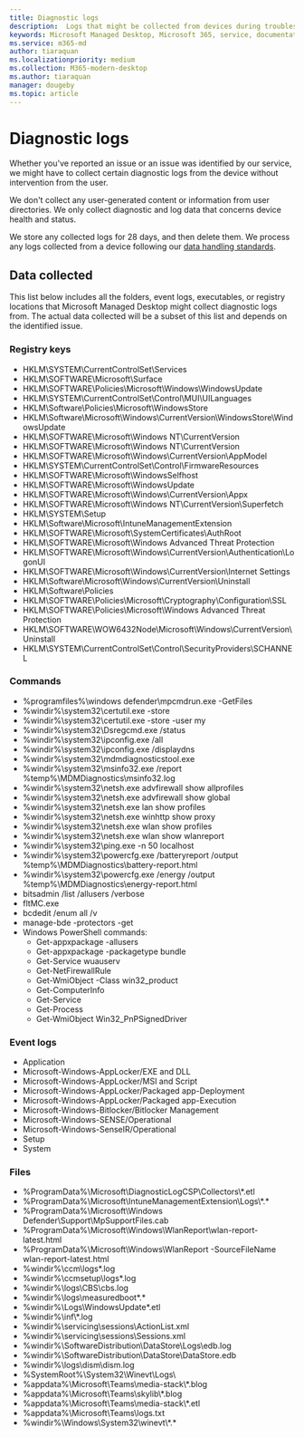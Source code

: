 ```yaml
---
title: Diagnostic logs
description:  Logs that might be collected from devices during troubleshooting and how they're stored
keywords: Microsoft Managed Desktop, Microsoft 365, service, documentation
ms.service: m365-md
author: tiaraquan
ms.localizationpriority: medium
ms.collection: M365-modern-desktop
ms.author: tiaraquan
manager: dougeby
ms.topic: article
---
```


# Diagnostic logs

Whether you've reported an issue or an issue was identified by our service, we might have to collect certain diagnostic logs from the device without intervention from the user.

We don't collect any user-generated content or information from user directories. We only collect diagnostic and log data that concerns device health and status.

We store any collected logs for 28 days, and then delete them. We process any logs collected from a device following our [data handling standards](privacy-personal-data.md).

## Data collected

This list below includes all the folders, event logs, executables, or registry locations that Microsoft Managed Desktop might collect diagnostic logs from. The actual data collected will be a subset of this list and depends on the identified issue.

### Registry keys

- HKLM\\SYSTEM\\CurrentControlSet\\Services
- HKLM\\SOFTWARE\\Microsoft\\Surface
- HKLM\\SOFTWARE\\Policies\\Microsoft\\Windows\\WindowsUpdate
- HKLM\\SYSTEM\\CurrentControlSet\\Control\\MUI\\UILanguages
- HKLM\\Software\\Policies\\Microsoft\\WindowsStore
- HKLM\\Software\\Microsoft\\Windows\\CurrentVersion\\WindowsStore\\WindowsUpdate
- HKLM\\SOFTWARE\\Microsoft\\Windows NT\\CurrentVersion
- HKLM\\SOFTWARE\\Microsoft\\Windows NT\\CurrentVersion
- HKLM\\SOFTWARE\\Microsoft\\Windows\\CurrentVersion\\AppModel
- HKLM\\SYSTEM\\CurrentControlSet\\Control\\FirmwareResources
- HKLM\\SOFTWARE\\Microsoft\\WindowsSelfhost
- HKLM\\SOFTWARE\\Microsoft\\WindowsUpdate
- HKLM\\SOFTWARE\\Microsoft\\Windows\\CurrentVersion\\Appx
- HKLM\\SOFTWARE\\Microsoft\\Windows NT\\CurrentVersion\\Superfetch
- HKLM\\SYSTEM\\Setup
- HKLM\\Software\\Microsoft\\IntuneManagementExtension
- HKLM\\SOFTWARE\\Microsoft\\SystemCertificates\\AuthRoot
- HKLM\\SOFTWARE\\Microsoft\\Windows Advanced Threat Protection
- HKLM\\SOFTWARE\\Microsoft\\Windows\\CurrentVersion\\Authentication\\LogonUI
- HKLM\\SOFTWARE\\Microsoft\\Windows\\CurrentVersion\\Internet Settings
- HKLM\\Software\\Microsoft\\Windows\\CurrentVersion\\Uninstall
- HKLM\\Software\\Policies
- HKLM\\SOFTWARE\\Policies\\Microsoft\\Cryptography\\Configuration\\SSL
- HKLM\\SOFTWARE\\Policies\\Microsoft\\Windows Advanced Threat Protection
- HKLM\\SOFTWARE\\WOW6432Node\\Microsoft\\Windows\\CurrentVersion\\Uninstall
- HKLM\\SYSTEM\\CurrentControlSet\\Control\\SecurityProviders\\SCHANNEL

### Commands

- %programfiles%\\windows defender\\mpcmdrun.exe -GetFiles
- %windir%\\system32\\certutil.exe -store
- %windir%\\system32\\certutil.exe -store -user my
- %windir%\\system32\\Dsregcmd.exe /status
- %windir%\\system32\\ipconfig.exe /all
- %windir%\\system32\\ipconfig.exe /displaydns
- %windir%\\system32\\mdmdiagnosticstool.exe
- %windir%\\system32\\msinfo32.exe /report %temp%\\MDMDiagnostics\\msinfo32.log
- %windir%\\system32\\netsh.exe advfirewall show allprofiles
- %windir%\\system32\\netsh.exe advfirewall show global
- %windir%\\system32\\netsh.exe lan show profiles
- %windir%\\system32\\netsh.exe winhttp show proxy
- %windir%\\system32\\netsh.exe wlan show profiles
- %windir%\\system32\\netsh.exe wlan show wlanreport
- %windir%\\system32\\ping.exe -n 50 localhost
- %windir%\\system32\\powercfg.exe /batteryreport /output %temp%\\MDMDiagnostics\\battery-report.html
- %windir%\\system32\\powercfg.exe /energy /output %temp%\\MDMDiagnostics\\energy-report.html
- bitsadmin /list /allusers /verbose
- fltMC.exe
- bcdedit /enum all /v
- manage-bde -protectors -get
- Windows PowerShell commands:
    - Get-appxpackage -allusers
    - Get-appxpackage -packagetype bundle
    - Get-Service wuauserv
    - Get-NetFirewallRule
    - Get-WmiObject -Class win32\_product
    - Get-ComputerInfo
    - Get-Service
    - Get-Process
    - Get-WmiObject Win32\_PnPSignedDriver

### Event logs

- Application
- Microsoft-Windows-AppLocker/EXE and DLL
- Microsoft-Windows-AppLocker/MSI and Script
- Microsoft-Windows-AppLocker/Packaged app-Deployment
- Microsoft-Windows-AppLocker/Packaged app-Execution
- Microsoft-Windows-Bitlocker/Bitlocker Management
- Microsoft-Windows-SENSE/Operational
- Microsoft-Windows-SenseIR/Operational
- Setup
- System

### Files

- %ProgramData%\\Microsoft\\DiagnosticLogCSP\\Collectors\\\*.etl
- %ProgramData%\\Microsoft\\IntuneManagementExtension\\Logs\\\*.\*
- %ProgramData%\\Microsoft\\Windows Defender\\Support\\MpSupportFiles.cab
- %ProgramData%\\Microsoft\\Windows\\WlanReport\\wlan-report-latest.html
- %ProgramData%\\Microsoft\\Windows\\WlanReport -SourceFileName wlan-report-latest.html
- %windir%\\ccm\\logs\*.log
- %windir%\\ccmsetup\\logs\*.log
- %windir%\\logs\\CBS\\cbs.log
- %windir%\\logs\\measuredboot\*.\*
- %windir%\\Logs\\WindowsUpdate\*.etl
- %windir%\\inf\\\*.log
- %windir%\\servicing\\sessions\\ActionList.xml
- %windir%\\servicing\\sessions\\Sessions.xml
- %windir%\\SoftwareDistribution\\DataStore\\Logs\\edb.log
- %windir%\\SoftwareDistribution\\DataStore\\DataStore.edb
- %windir%\\logs\\dism\\dism.log
- %SystemRoot%\\System32\\Winevt\\Logs\\
- %appdata%\\Microsoft\\Teams\\media-stack\\\*.blog
- %appdata%\\Microsoft\\Teams\\skylib\\\*.blog
- %appdata%\\Microsoft\\Teams\\media-stack\\\*.etl
- %appdata%\\Microsoft\\Teams\\logs.txt
- %windir%\\Windows\\System32\\winevt\\\*.\*